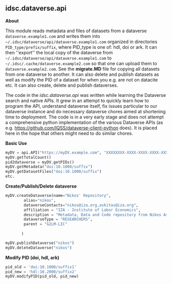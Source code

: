 ## idsc.dataverse.api

**About**

This module reads metadata and files of datasets from a dataverse ```dataverse.example1.com``` and writes them into ```~/.idsc/dataverse/api/dataverse.example1.com``` organized in directories ```PID_type/prefix/suffix```, where PID_type is one of: hdl, doi or ark. It can then ''export'' the local copy of the dataverse from ```~/.idsc/dataverse/api/dataverse.example1.com``` to ```~/.idsc/.cache/dataverse.example2.com``` so that one can upload them to ```dataverse.example2.com```. See the **migrate.MD** file for copying all datasets from one dataverse to another. It can also delete and publish datasets as well as modify the PID of a dataset for when you e.g. are not on datacite etc. It can also create, delete and publish dataverses.

The code in the *idsc.dataverse.api* was written while learning the Dataverse search and native APIs. It grew in an attempt to quickly learn how to program the API, understand dataverse itself, fix issues particular to our dataverse instance and do necessary dataverse chores aimed at shortening time to deployment. The code is in a very early stage and does not attempt a comprehensive python implementation of the various Dataverse APIs (as e.g. https://github.com/IQSS/dataverse-client-python does). It is placed here in the hope that others might need to do similar chores. 

**Basic Use**

```python
myDV = api.API("https://myDV.example.com", "XXXXXXXX-XXXX-XXXX-XXXX-XXXXXXXXXXXX")
myDV.getTotalCount()
pid2dataverse = myDV.getPIDs()
myDV.getMetadata("doi:10.1000/suffix")
myDV.getDatasetFiles("doi:10.1000/suffix")
etc.
```

**Create/Publish/Delete dataverse**


```python
myDV.createDataverse(name="Nikos' Repository", 
        alias="nikos", 
        dataverseContacts="nikos@iza.org,askitas@iza.org",
        affiliation = "IZA - Institute of Labor Economics",
        description = "Metadata, Data and Code repository from Nikos Askitas's",
        dataverseType = "RESEARCHERS",
        parent = "G2LM-LIC"
        
       )

myDV.publishDataverse("nikos")
myDV.deleteDataverse("nikos")

```
**Modify PID (doi, hdl, ark)**

```python
pid_old = 'doi:10.1000/suffix1'
pid_new = 'hdl:10.2000/suffix2'
myDV.modifyPID(pid_old, pid_new)

```
